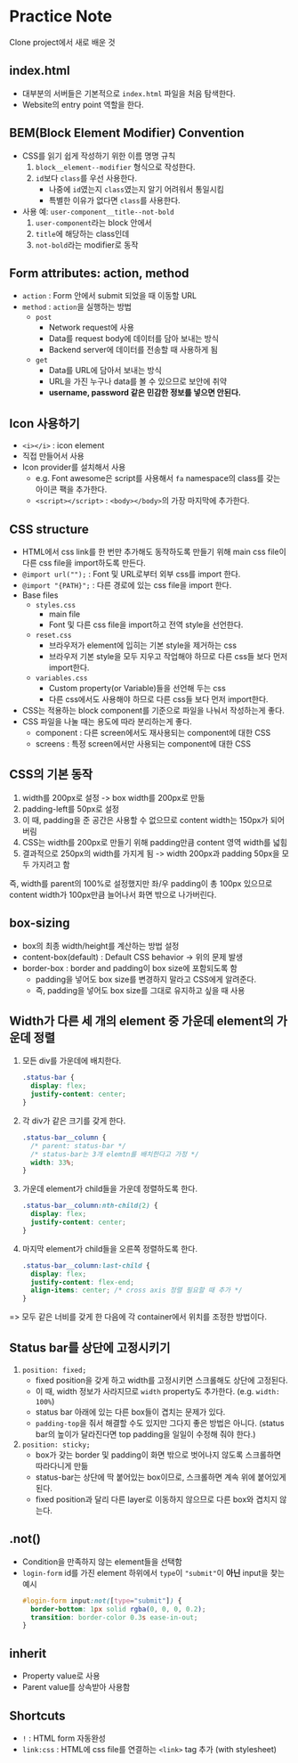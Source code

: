 # Practice Note

Clone project에서 새로 배운 것

## index.html

- 대부분의 서버들은 기본적으로 `index.html` 파일을 처음 탐색한다.
- Website의 entry point 역할을 한다.

## BEM(Block Element Modifier) Convention

- CSS를 읽기 쉽게 작성하기 위한 이름 명명 규칙
  1. `block__element--modifier` 형식으로 작성한다.
  2. `id`보다 `class`를 우선 사용한다.
     - 나중에 `id`였는지 `class`였는지 알기 어려워서 통일시킴
     - 특별한 이유가 없다면 `class`를 사용한다.
- 사용 예: `user-component__title--not-bold`
  1. `user-component`라는 block 안에서
  2. `title`에 해당하는 class인데
  3. `not-bold`라는 modifier로 동작

## Form attributes: action, method

- `action` : Form 안에서 submit 되었을 때 이동할 URL
- `method` : `action`을 실행하는 방법
  - `post`
    - Network request에 사용
    - Data를 request body에 데이터를 담아 보내는 방식
    - Backend server에 데이터를 전송할 때 사용하게 됨
  - `get`
    - Data를 URL에 담아서 보내는 방식
    - URL을 가진 누구나 data를 볼 수 있으므로 보안에 취약
    - **username, password 같은 민감한 정보를 넣으면 안된다.**

## Icon 사용하기

- `<i></i>` : icon element
- 직접 만들어서 사용
- Icon provider를 설치해서 사용
  - e.g. Font awesome은 script를 사용해서 `fa` namespace의 class를 갖는 아이콘 팩을 추가한다.
  - `<script></script>` : `<body></body>`의 가장 마지막에 추가한다.

## CSS structure

- HTML에서 css link를 한 번만 추가해도 동작하도록 만들기 위해 main css file이 다른 css file을 import하도록 만든다.
- `@import url("");` : Font 및 URL로부터 외부 css를 import 한다.
- `@import "{PATH}";` : 다른 경로에 있는 css file을 import 한다.
- Base files
  - `styles.css`
    - main file
    - Font 및 다른 css file을 import하고 전역 style을 선언한다.
  - `reset.css`
    - 브라우저가 element에 입히는 기본 style을 제거하는 css
    - 브라우저 기본 style을 모두 지우고 작업해야 하므로 다른 css들 보다 먼저 import한다.
  - `variables.css`
    - Custom property(or Variable)들을 선언해 두는 css
    - 다른 css에서도 사용해야 하므로 다른 css들 보다 먼저 import한다.
- CSS는 적용하는 block component를 기준으로 파일을 나눠서 작성하는게 좋다.
- CSS 파일을 나눌 때는 용도에 따라 분리하는게 좋다.
  - component : 다른 screen에서도 재사용되는 component에 대한 CSS
  - screens : 특정 screen에서만 사용되는 component에 대한 CSS

## CSS의 기본 동작

1. width를 200px로 설정 -> box width를 200px로 만듦
2. padding-left를 50px로 설정
3. 이 때, padding을 준 공간은 사용할 수 없으므로 content width는 150px가 되어 버림
4. CSS는 width를 200px로 만들기 위해 padding만큼 content 영역 width를 넓힘
5. 결과적으로 250px의 width를 가지게 됨 -> width 200px과 padding 50px을 모두 가지려고 함

즉, width를 parent의 100%로 설정했지만 좌/우 padding이 총 100px 있으므로
content width가 100px만큼 늘어나서 화면 밖으로 나가버린다.

## box-sizing

- box의 최종 width/height를 계산하는 방법 설정
- content-box(default) : Default CSS behavior -> 위의 문제 발생
- border-box : border and padding이 box size에 포함되도록 함
  - padding을 넣어도 box size를 변경하지 말라고 CSS에게 알려준다.
  - 즉, padding을 넣어도 box size를 그대로 유지하고 싶을 때 사용

## Width가 다른 세 개의 element 중 가운데 element의 가운데 정렬

1. 모든 div를 가운데에 배치한다.
   ```css
   .status-bar {
     display: flex;
     justify-content: center;
   }
   ```
2. 각 div가 같은 크기를 갖게 한다.
   ```css
   .status-bar__column {
     /* parent: status-bar */
     /* status-bar는 3개 elemtn를 배치한다고 가정 */
     width: 33%;
   }
   ```
3. 가운데 element가 child들을 가운데 정렬하도록 한다.
   ```css
   .status-bar__column:nth-child(2) {
     display: flex;
     justify-content: center;
   }
   ```
4. 마지막 element가 child들을 오른쪽 정렬하도록 한다.
   ```css
   .status-bar__column:last-child {
     display: flex;
     justify-content: flex-end;
     align-items: center; /* cross axis 정렬 필요할 때 추가 */
   }
   ```

=> 모두 같은 너비를 갖게 한 다음에 각 container에서 위치를 조정한 방법이다.

## Status bar를 상단에 고정시키기

1. `position: fixed;`
   - fixed position을 갖게 하고 width를 고정시키면 스크롤해도 상단에 고정된다.
   - 이 때, width 정보가 사라지므로 `width` property도 추가한다. (e.g. `width: 100%`)
   - status bar 아래에 있는 다른 box들이 겹치는 문제가 있다.
   - `padding-top`을 줘서 해결할 수도 있지만 그다지 좋은 방법은 아니다. (status bar의 높이가 달라진다면 top padding을 일일이 수정해 줘야 한다.)
2. `position: sticky;`
   - box가 갖는 border 및 padding이 화면 밖으로 벗어나지 않도록 스크롤하면 따라다니게 만듦
   - status-bar는 상단에 딱 붙어있는 box이므로, 스크롤하면 계속 위에 붙어있게 된다.
   - fixed position과 달리 다른 layer로 이동하지 않으므로 다른 box와 겹치지 않는다.

## .not()

- Condition을 만족하지 않는 element들을 선택함
- `login-form` id를 가진 element 하위에서 `type`이 `"submit"`이 **아닌** input을 찾는 예시
  ```css
  #login-form input:not([type="submit"]) {
    border-bottom: 1px solid rgba(0, 0, 0, 0.2);
    transition: border-color 0.3s ease-in-out;
  }
  ```

## inherit

- Property value로 사용
- Parent value를 상속받아 사용함

## Shortcuts

- `!` : HTML form 자동완성
- `link:css` : HTML에 css file를 연결하는 `<link>` tag 추가 (with stylesheet)
